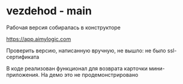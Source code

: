 # vezdehod - main
Рабочая версия собиралась в конструкторе 

https://app.aimylogic.com

Проверить версию, написанную вручную, не вышло: не было ssl-сертификата

В коде реализован функционал для возврата карточки мини-приложения. На демо это не
продемонстрировано
